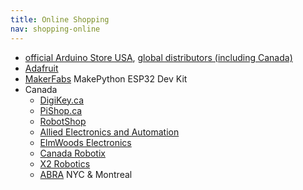 ```yaml
---
title: Online Shopping
nav: shopping-online
---
```


* [official Arduino Store USA](https://store-usa.arduino.cc/), [global distributors (including Canada)](https://store-usa.arduino.cc/pages/distributors?selectedStore=canada)
* [Adafruit](https://adafruit.com)
* [MakerFabs](https://www.makerfabs.com/makepython-esp32-starter-kit.html) MakePython ESP32 Dev Kit
* Canada
  * [DigiKey.ca](https://www.digikey.ca/)
  * [PiShop.ca](https://www.pishop.ca/product-category/arduino/)
  * [RobotShop](https://www.robotshop.com/ca/en/catalogsearch/result/?q=arduino+board&order=stats_sales_order_count&dir=desc&gclid=CjwKCAjw4qCKBhAVEiwAkTYsPGDDGTTsChb0p60BSg2cWBNEi1NiJ5kJzMOX7iVkyUuuc3j1M8bRXxoCcD0QAvD_BwE)
  * [Allied Electronics and Automation](https://www.robotshop.com/ca/en/catalogsearch/result/?q=arduino+board&order=stats_sales_order_count&dir=desc&gclid=CjwKCAjw4qCKBhAVEiwAkTYsPGDDGTTsChb0p60BSg2cWBNEi1NiJ5kJzMOX7iVkyUuuc3j1M8bRXxoCcD0QAvD_BwE)
  * [ElmWoods Electronics](https://elmwoodelectronics.ca/collections/arduino?gclid=CjwKCAjw4qCKBhAVEiwAkTYsPKZMUSCE_8Y2kyKZOSkfbTATc4ZwXWy6wxkXp8pm1FUCh-8jAhm7FRoC7GoQAvD_BwE)
  * [Canada Robotix](https://www.canadarobotix.com/)
  * [X2 Robotics](https://x2robotics.ca/index.php?route=common/home)
  * [ABRA](https://abra-electronics.com/) NYC & Montreal
